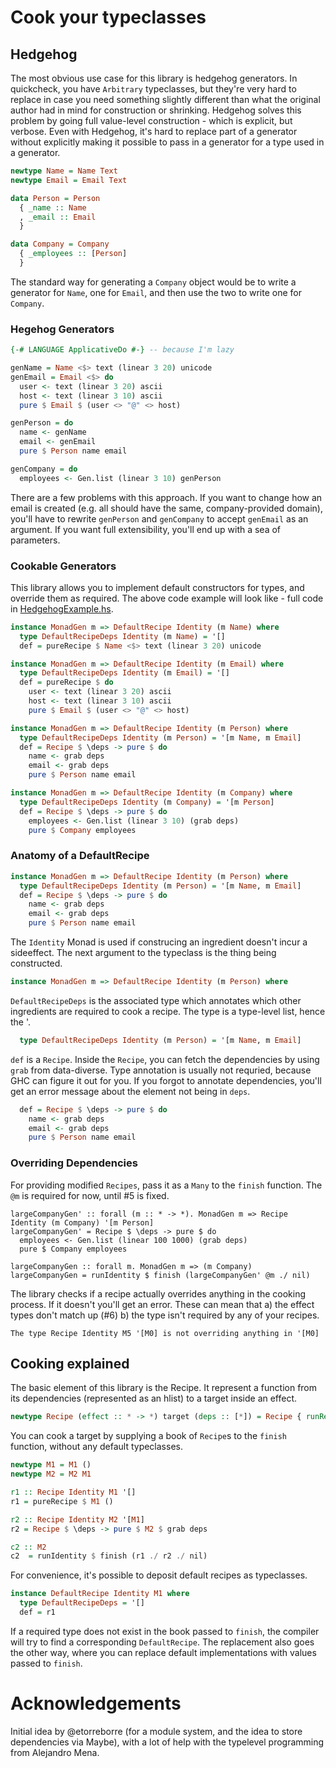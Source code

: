 # Cook your typeclasses
## Hedgehog

The most obvious use case for this library is hedgehog generators. In
quickcheck, you have `Arbitrary` typeclasses, but they're very hard to replace
in case you need something slightly different than what the original author had
in mind for construction or shrinking. Hedgehog solves this problem by going
full value-level construction - which is explicit, but verbose. Even with
Hedgehog, it's hard to replace part of a generator without explicitly making it
possible to pass in a generator for a type used in a generator.

```haskell
newtype Name = Name Text
newtype Email = Email Text

data Person = Person
  { _name :: Name
  , _email :: Email
  }

data Company = Company
  { _employees :: [Person]
  }
```

The standard way for generating a `Company` object would be to write a generator
for `Name`, one for `Email`, and then use the two to write one for `Company`.

### Hegehog Generators

```haskell
{-# LANGUAGE ApplicativeDo #-} -- because I'm lazy

genName = Name <$> text (linear 3 20) unicode
genEmail = Email <$> do
  user <- text (linear 3 20) ascii
  host <- text (linear 3 10) ascii
  pure $ Email $ (user <> "@" <> host)

genPerson = do
  name <- genName
  email <- genEmail
  pure $ Person name email

genCompany = do
  employees <- Gen.list (linear 3 10) genPerson
```

There are a few problems with this approach. If you want to change how an email
is created (e.g. all should have the same, company-provided domain), you'll have
to rewrite `genPerson` and `genCompany` to accept `genEmail` as an argument. If
you want full extensibility, you'll end up with a sea of parameters.

### Cookable Generators

This library allows you to implement default constructors for types, and
override them as required. The above code example will look like - full code in
[HedgehogExample.hs](src/HedgehogExample).

```haskell
instance MonadGen m => DefaultRecipe Identity (m Name) where
  type DefaultRecipeDeps Identity (m Name) = '[]
  def = pureRecipe $ Name <$> text (linear 3 20) unicode

instance MonadGen m => DefaultRecipe Identity (m Email) where
  type DefaultRecipeDeps Identity (m Email) = '[]
  def = pureRecipe $ do
    user <- text (linear 3 20) ascii
    host <- text (linear 3 10) ascii
    pure $ Email $ (user <> "@" <> host)

instance MonadGen m => DefaultRecipe Identity (m Person) where
  type DefaultRecipeDeps Identity (m Person) = '[m Name, m Email]
  def = Recipe $ \deps -> pure $ do
    name <- grab deps
    email <- grab deps
    pure $ Person name email

instance MonadGen m => DefaultRecipe Identity (m Company) where
  type DefaultRecipeDeps Identity (m Company) = '[m Person]
  def = Recipe $ \deps -> pure $ do
    employees <- Gen.list (linear 3 10) (grab deps)
    pure $ Company employees
```

### Anatomy of a DefaultRecipe

```haskell
instance MonadGen m => DefaultRecipe Identity (m Person) where
  type DefaultRecipeDeps Identity (m Person) = '[m Name, m Email]
  def = Recipe $ \deps -> pure $ do
    name <- grab deps
    email <- grab deps
    pure $ Person name email
```

The `Identity` Monad is used if construcing an ingredient doesn't incur a
sideeffect. The next argument to the typeclass is the thing being constructed.

```haskell
instance MonadGen m => DefaultRecipe Identity (m Person) where
```

`DefaultRecipeDeps` is the associated type which annotates which other
ingredients are required to cook a recipe. The type is a type-level list, hence
the '.

```haskell
  type DefaultRecipeDeps Identity (m Person) = '[m Name, m Email]
```

`def` is a `Recipe`. Inside the `Recipe`, you can fetch the dependencies by
using `grab` from data-diverse. Type annotation is usually not requried, because
GHC can figure it out for you. If you forgot to annotate dependencies, you'll
get an error message about the element not being in `deps`.

```haskell
  def = Recipe $ \deps -> pure $ do
    name <- grab deps
    email <- grab deps
    pure $ Person name email
```

### Overriding Dependencies

For providing modified `Recipes`, pass it as a `Many` to the `finish` function.
The `@m` is required for now, until #5 is fixed.

```
largeCompanyGen' :: forall (m :: * -> *). MonadGen m => Recipe Identity (m Company) '[m Person]
largeCompanyGen' = Recipe $ \deps -> pure $ do
  employees <- Gen.list (linear 100 1000) (grab deps)
  pure $ Company employees

largeCompanyGen :: forall m. MonadGen m => (m Company)
largeCompanyGen = runIdentity $ finish (largeCompanyGen' @m ./ nil)
```

The library checks if a recipe actually overrides anything in the cooking
process. If it doesn't you'll get an error. These can mean that a) the effect
types don't match up (#6) b) the type isn't required by any of your recipes.

```
The type Recipe Identity M5 '[M0] is not overriding anything in '[M0]
```

## Cooking explained

The basic element of this library is the Recipe. It represent a function from
its dependencies (represented as an hlist) to a target inside an effect.

```haskell
newtype Recipe (effect :: * -> *) target (deps :: [*]) = Recipe { runRecipe :: Many deps -> effect target }
```

You can cook a target by supplying a book of `Recipe`s to the `finish`
function, without any default typeclasses.

```haskell
newtype M1 = M1 ()
newtype M2 = M2 M1

r1 :: Recipe Identity M1 '[]
r1 = pureRecipe $ M1 ()

r2 :: Recipe Identity M2 '[M1]
r2 = Recipe $ \deps -> pure $ M2 $ grab deps

c2 :: M2
c2  = runIdentity $ finish (r1 ./ r2 ./ nil)
```

For convenience, it's possible to deposit default recipes as typeclasses.

```haskell
instance DefaultRecipe Identity M1 where
  type DefaultRecipeDeps = '[]
  def = r1
```

If a required type does not exist in the book passed to `finish`, the compiler
will try to find a corresponding `DefaultRecipe`. The replacement also goes the
other way, where you can replace default implementations with values passed to
`finish`.

# Acknowledgements

Initial idea by @etorreborre (for a module system, and the idea to store
dependencies via Maybe), with a lot of help with the typelevel programming from
Alejandro Mena.
